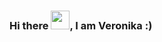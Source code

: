 ### Hi there <img src="https://raw.githubusercontent.com/MartinHeinz/MartinHeinz/master/wave.gif" width="30px">, I am Veronika :) 
<!--
**VeronikaSevcenko/VeronikaSevcenko** is a ✨ _special_ ✨ repository because its `README.md` (this file) appears on your GitHub profile.
---
Software Developer

I am Software Developer with skills C#.

• Git 
• C# 
• .NET 
• Relational Databases & SQL
• HTTP & Web API Basics
• Unit Testing
• Clean Code, SOLID
• Design Patterns
• HTML & CSS, TypeScript & NodeJS basics
• Illustrator
• Figma
• Photoshop
 ---
Here are some ideas to get you started:

- 🔭 I’m currently working on ...
- 🌱 I’m currently learning ...
- 👯 I’m looking to collaborate on ...
- 🤔 I’m looking for help with ...
- 💬 Ask me about ...
- 📫 How to reach me: ...
- 😄 Pronouns: ...
- ⚡ Fun fact: ...
-->
